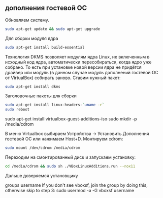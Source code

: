 ## дополнения гостевой ОС

Обновляем систему.
``` bash
sudo apt-get update && sudo apt-get upgrade
```

Для сборки модуля ядра
``` bash
sudo apt-get install build-essential
```

Технология DKMS позволяет модулям ядра Linux, не включенным в исходный код ядра,  автоматически пересобираться, когда ядро уже собрано. То есть при установке новой версии ядра не придётся драйвер или модуль (в данном случае модуль дополнений гостевой ОС от VirtualBox) собирать заново.
Ставим нужный пакет:
``` bash
sudo apt-get install dkms
```

Заголовочные пакеты для сборки
``` bash
sudo apt-get install linux-headers-`uname -r`
sudo reboot
```

sudo apt-get install virtualbox-guest-additions-iso
sudo mkdir -p /media/cdrom

В меню Virtualbox выбираем Устройства → Установить Дополнения гостевой ОС или нажимаем Host+D. Монтируем cdrom:
``` bash
sudo mount /dev/cdrom /media/cdrom
```

Переходим на смонтированный диск и запускаем установку:
``` bash
cd /media/cdrom && sudo sh ./VBoxLinuxAdditions.run --nox11
```

Дальше доверяемся установщику

groups username
If you don't see vboxsf, join the group by doing this, otherwise skip to step 3:
sudo usermod -a -G vboxsf username

